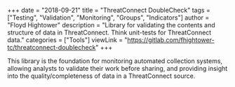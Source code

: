 +++
date = "2018-09-21"
title = "ThreatConnect DoubleCheck"
tags = ["Testing", "Validation", "Monitoring", "Groups", "Indicators"]
author = "Floyd Hightower"
description = "Library for validating the contents and structure of data in ThreatConnect. Think unit-tests for ThreatConnect data."
categories = ["Tools"]
viewLink = "https://gitlab.com/fhightower-tc/threatconnect-doublecheck"
+++

This library is the foundation for monitoring automated collection systems, allowing analysts to validate their work before sharing, and providing insight into the quality/completeness of data in a ThreatConnect source.
